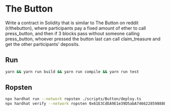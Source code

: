 # The Button
Write a contract in Solidity that is similar to The Button on reddit (r/thebutton), where participants pay a fixed amount of ether to call press_button, and then if 3 blocks pass without someone calling press_button, whoever pressed the button last can call claim_treasure and get the other participants’ deposits. 

## Run

```bash
yarn && yarn run build && yarn run compile && yarn run test
```

## Ropsten
```bash
npx hardhat run --network ropsten ./scripts/Button/deploy.ts
npx hardhat verify --network ropsten 0x61E3CdEA9E1e39D5abA746622859888Bd17aCf28 "100000"
```